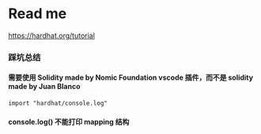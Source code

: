 # Read me

https://hardhat.org/tutorial

### 踩坑总结

#### 需要使用 Solidity made by Nomic Foundation vscode 插件，而不是 solidity made by Juan Blanco

```solid
import "hardhat/console.log"
```

#### console.log() 不能打印 mapping 结构
